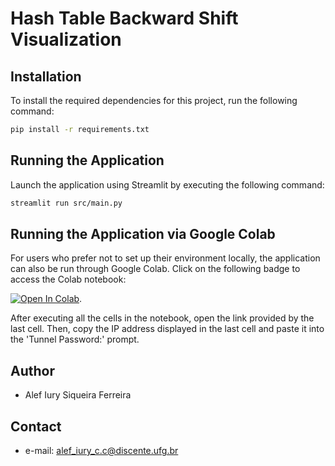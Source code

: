 # Hash Table Backward Shift Visualization

## Installation

To install the required dependencies for this project, run the following command:

```bash
pip install -r requirements.txt
```

## Running the Application

Launch the application using Streamlit by executing the following command:

```bash
streamlit run src/main.py
```

## Running the Application via Google Colab

For users who prefer not to set up their environment locally, the application can also be run through Google Colab. Click on the following badge to access the Colab notebook:

[![Open In Colab](https://colab.research.google.com/assets/colab-badge.svg)](https://colab.research.google.com/github/alefiury/Hash-Table-Backward-Shift-Visualization/blob/main/colab/Hash_Table_Backward_Shift_Visualization_Example.ipynb).

After executing all the cells in the notebook, open the link provided by the last cell. Then, copy the IP address displayed in the last cell and paste it into the 'Tunnel Password:' prompt.

## Author

- Alef Iury Siqueira Ferreira

## Contact

- e-mail: alef_iury_c.c@discente.ufg.br